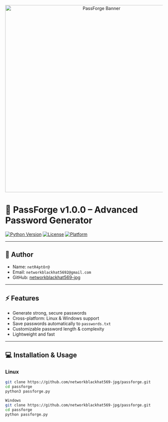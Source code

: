 <p align="center">
  <img src="https://raw.githubusercontent.com/networkblackhat569-jpg/passforge/main/tree/banner.png" alt="PassForge Banner" width="600"/>
</p>

# 🔐 PassForge v1.0.0 – Advanced Password Generator

[![Python Version](https://img.shields.io/badge/python-3.10+-blue)](https://www.python.org/)
[![License](https://img.shields.io/badge/license-MIT-green)](LICENSE)
[![Platform](https://img.shields.io/badge/platform-Linux%20%7C%20Windows-yellow)](#)

---

## 👤 Author
- Name: `netR4ptOr@`
- Email: `networkblackhat5692@gmail.com`
- GitHub: [networkblackhat569-jpg](https://github.com/networkblackhat569-jpg)

---

## ⚡ Features
- Generate strong, secure passwords
- Cross-platform: Linux & Windows support
- Save passwords automatically to `passwords.txt`
- Customizable password length & complexity
- Lightweight and fast

---

## 💻 Installation & Usage

### Linux
```bash
git clone https://github.com/networkblackhat569-jpg/passforge.git
cd passforge
python3 passforge.py

Windows
git clone https://github.com/networkblackhat569-jpg/passforge.git
cd passforge
python passforge.py

